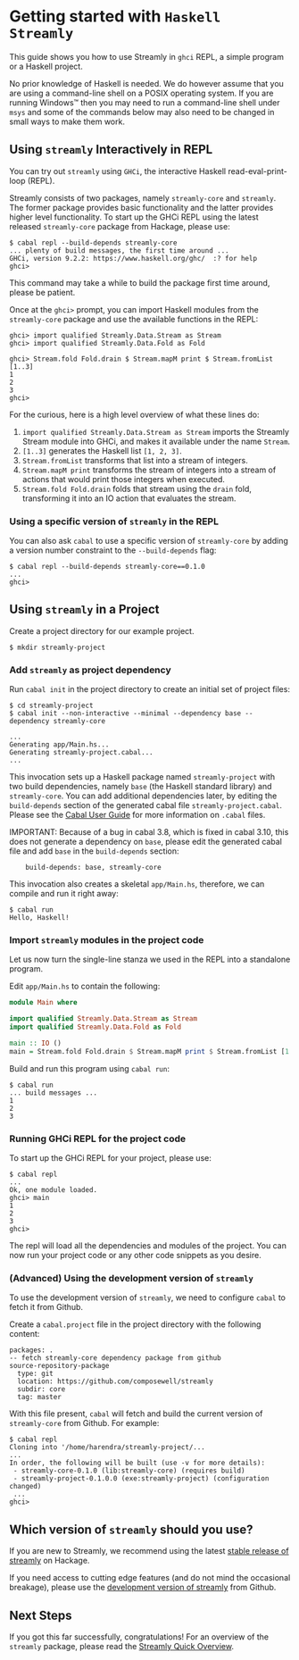 <!--
(c) 2019, Composewell Technologies.
Portions (c) 2020, Google LLC.
SPDX-License-Identifer: BSD-3-Clause
-->

# Getting started with `Haskell Streamly`

This guide shows you how to use Streamly in `ghci` REPL, a simple
program or a Haskell project.

<!-- TODO: Add instructions for `stack` and `nix`.

If you are using `stack` or `nix` please make sure to add the latest
version from Hackage to your tool configuration.  -->

No prior knowledge of Haskell is needed.  We do however assume that you
are using a command-line shell on a POSIX operating system.  If you are
running Windows&trade; then you may need to run a command-line shell
under `msys` and some of the commands below may also need to be changed
in small ways to make them work.

## Using `streamly` Interactively in REPL

You can try out `streamly` using `GHCi`, the interactive Haskell
read-eval-print-loop (REPL).

Streamly consists of two packages, namely `streamly-core` and
`streamly`. The former package provides basic functionality and the
latter provides higher level functionality. To start up the GHCi REPL
using the latest released `streamly-core` package from Hackage, please
use:

```
$ cabal repl --build-depends streamly-core
... plenty of build messages, the first time around ...
GHCi, version 9.2.2: https://www.haskell.org/ghc/  :? for help
ghci>
```

This command may take a while to build the package first time around,
please be patient.

Once at the `ghci>` prompt, you can import Haskell modules from the
`streamly-core` package and use the available functions in the REPL:

```
ghci> import qualified Streamly.Data.Stream as Stream
ghci> import qualified Streamly.Data.Fold as Fold

ghci> Stream.fold Fold.drain $ Stream.mapM print $ Stream.fromList [1..3]
1
2
3
ghci>
```

For the curious, here is a high level overview of what these lines
do:

1. `import qualified Streamly.Data.Stream as Stream` imports the Streamly
   Stream module into GHCi, and makes it available under the name `Stream`.
2. `[1..3]` generates the Haskell list `[1, 2, 3]`.
3. `Stream.fromList` transforms that list into a stream of integers.
4. `Stream.mapM print` transforms the stream of integers into a stream of
   actions that would print those integers when executed.
5. `Stream.fold Fold.drain` folds that stream using the `drain` fold,
   transforming it into an IO action that evaluates the stream.

### Using a specific version of `streamly` in the REPL

You can also ask `cabal` to use a specific version of `streamly-core` by
adding a version number constraint to the `--build-depends` flag:

```
$ cabal repl --build-depends streamly-core==0.1.0
...
ghci>
```

## Using `streamly` in a Project

Create a project directory for our example project.

```
$ mkdir streamly-project
```

### Add `streamly` as project dependency

Run `cabal init` in the project directory to create an initial set of
project files:

```
$ cd streamly-project
$ cabal init --non-interactive --minimal --dependency base --dependency streamly-core

...
Generating app/Main.hs...
Generating streamly-project.cabal...
...
```

This invocation sets up a Haskell package named `streamly-project`
with two build dependencies, namely `base` (the Haskell standard
library) and `streamly-core`.  You can add additional dependencies
later, by editing the `build-depends` section of the generated
cabal file `streamly-project.cabal`.  Please see the [Cabal User
Guide](https://www.haskell.org/cabal/users-guide/) for more information
on `.cabal` files.

IMPORTANT: Because of a bug in cabal 3.8, which is fixed in cabal 3.10,
this does not generate a dependency on `base`, please edit the generated
cabal file and add `base` in the `build-depends` section:

```
    build-depends: base, streamly-core
```

This invocation also creates a skeletal `app/Main.hs`, therefore, we can
compile and run it right away:

```
$ cabal run
Hello, Haskell!
```

### Import `streamly` modules in the project code

Let us now turn the single-line stanza we used in the REPL into a
standalone program.

Edit `app/Main.hs` to contain the following:

```haskell
module Main where

import qualified Streamly.Data.Stream as Stream
import qualified Streamly.Data.Fold as Fold

main :: IO ()
main = Stream.fold Fold.drain $ Stream.mapM print $ Stream.fromList [1..3]
```

Build and run this program using `cabal run`:

```
$ cabal run
... build messages ...
1
2
3
```

### Running GHCi REPL for the project code

To start up the GHCi REPL for your project, please use:

```
$ cabal repl
...
Ok, one module loaded.
ghci> main
1
2
3
ghci>
```

The repl will load all the dependencies and modules of the project. You can now
run your project code or any other code snippets as you desire.

### (Advanced) Using the development version of `streamly`

To use the development version of `streamly`, we need to configure
`cabal` to fetch it from Github.

Create a `cabal.project` file in the project directory with the
following content:

```
packages: .
-- fetch streamly-core dependency package from github
source-repository-package
  type: git
  location: https://github.com/composewell/streamly
  subdir: core
  tag: master
```

With this file present, `cabal` will fetch and build the current
version of `streamly-core` from Github.  For example:

```
$ cabal repl
Cloning into '/home/harendra/streamly-project/...
...
In order, the following will be built (use -v for more details):
 - streamly-core-0.1.0 (lib:streamly-core) (requires build)
 - streamly-project-0.1.0.0 (exe:streamly-project) (configuration changed)
 ...
ghci>
```

## Which version of `streamly` should you use?

If you are new to Streamly, we recommend using the latest [stable release
of streamly][streamly-hackage] on Hackage.

If you need access to cutting edge features (and do not mind the
occasional breakage), please use the [development version of
streamly][streamly-github] from Github.

## Next Steps

If you got this far successfully, congratulations!  For an overview
of the `streamly` package, please read the [Streamly Quick
Overview](/docs/User/Tutorials/quick-overview.md).

<!-- Markdown Links -->

 [Streamly]: https://streamly.composewell.com/
 [streamly-hackage]: https://hackage.haskell.org/package/streamly
 [streamly-github]: https://github.com/composewell/streamly
 [streamly-packages]: https://github.com/composewell/streamly-packages
